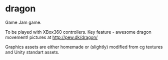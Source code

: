dragon
======
Game Jam game.

To be played with XBox360 controllers.
Key feature - awesome dragon movement!
pictures at http://pew.dk/dragon/

Graphics assets are either homemade or (slightly) modified from cg textures and Unity standart assets.

